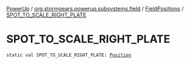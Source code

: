 [PowerUp](../../index.md) / [org.stormgears.powerup.subsystems.field](../index.md) / [FieldPositions](index.md) / [SPOT_TO_SCALE_RIGHT_PLATE](./-s-p-o-t_-t-o_-s-c-a-l-e_-r-i-g-h-t_-p-l-a-t-e.md)

# SPOT_TO_SCALE_RIGHT_PLATE

`static val SPOT_TO_SCALE_RIGHT_PLATE: `[`Position`](../../org.stormgears.powerup.subsystems.navigator/-position/index.md)